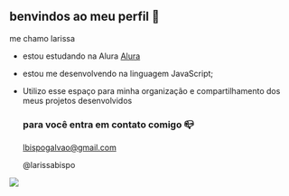 ## benvindos ao meu perfil 🖤 

me chamo larissa

- estou estudando na Alura [Alura](https://www.alura.com.br)
- estou me desenvolvendo na linguagem JavaScript;
- Utilizo esse espaço para minha organização e compartilhamento dos meus projetos desenvolvidos

  ### para você entra em contato comigo 📪

   lbispogalvao@gmail.com

   @larissabispo

![](![image]https://github.com/user-attachments/assets/e52f114e-a735-4bde-b23b-3aafff62482e)
